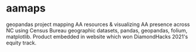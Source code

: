 # aamaps
geopandas project mapping AA resources & visualizing AA presence across NC using Census Bureau geographic datasets, pandas, geopandas, folium, matplotlib. Product embedded in website which won DiamondHacks 2021's equity track.
